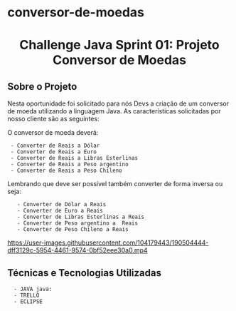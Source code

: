 # conversor-de-moedas

<h1 align="center">Challenge Java Sprint 01: Projeto Conversor de Moedas</h1>

<h2>Sobre o Projeto</h2>
<p>Nesta oportunidade foi solicitado para nós Devs a criação de um conversor de moeda utilizando a linguagem Java. As características solicitadas por nosso cliente são as seguintes:

O conversor de moeda deverá:

     - Converter de Reais a Dólar
     - Converter de Reais a Euro
     - Converter de Reais a Libras Esterlinas
     - Converter de Reais a Peso argentino
     - Converter de Reais a Peso Chileno
     
Lembrando que deve ser possível também converter de forma inversa ou seja:

       - Converter de Dólar a Reais
       - Converter de Euro a Reais
       - Converter de Libras Esterlinas a Reais
       - Converter de Peso argentino a  Reais
       - Converter de Peso Chileno a Reais
</p>

https://user-images.githubusercontent.com/104179443/190504444-dff3129c-5954-4461-9574-0bf52eee30a0.mp4


<h2>Técnicas e Tecnologias Utilizadas</h2>


      - JAVA java:
      - TRELLO
      - ECLIPSE
